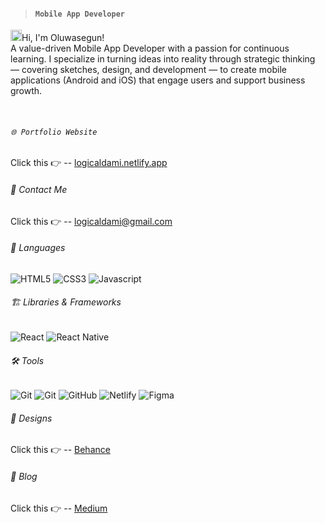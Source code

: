 >#### `Mobile App Developer`
<img src="https://media.giphy.com/media/hvRJCLFzcasrR4ia7z/giphy.gif" width="18px" height="18px"/>Hi, I'm Oluwasegun! <br>
A value-driven Mobile App Developer with a passion for continuous learning. I specialize in turning ideas into reality through strategic thinking — covering sketches, design, and development — to create mobile applications (Android and iOS) that engage users and support business growth.

&nbsp;

###### `🌐 Portfolio Website`
Click this 👉 -- [logicaldami.netlify.app](https://logicaldami.netlify.app)

###### 📩 Contact Me
  Click this 👉 -- <a href="mailto: logicaldami@gmail.com"> 
    logicaldami@gmail.com
  </a>

###### 💬 Languages
![HTML5](https://img.shields.io/badge/-HTML5-black?style=flat-square&logo=html5)
![CSS3](https://img.shields.io/badge/-CSS3-black?style=flat-square&logo=css3)
![Javascript](https://img.shields.io/badge/-JavaScript-black?style=flat-square&logo=javascript)

###### 🏗️ Libraries & Frameworks
![React](https://img.shields.io/badge/-React-black?style=flat-square&logo=react)
![React Native](https://img.shields.io/badge/-ReactNative-black?style=flat-square&logo=react)

###### 🛠️ Tools
![Git](https://img.shields.io/badge/-ChromeDevTools-black?style=flat-square&logo=googlechrome)
![Git](https://img.shields.io/badge/-Git-black?style=flat-square&logo=git)
![GitHub](https://img.shields.io/badge/-GitHub-black?style=flat-square&logo=github)
![Netlify](https://img.shields.io/badge/-Netlify-black?style=flat-square&logo=netlify)
![Figma](https://img.shields.io/badge/-Figma-black?style=flat-square&logo=figma)

###### 🎨 Designs
Click this 👉 -- [Behance](https://behance.net/logicaldami)

###### 📝 Blog
Click this 👉 -- [Medium](https://medium.com/@logicaldami)
